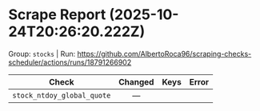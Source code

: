 # Scrape Report (2025-10-24T20:26:20.222Z)

Group: `stocks`  |  Run: https://github.com/AlbertoRoca96/scraping-checks-scheduler/actions/runs/18791266902

| Check | Changed | Keys | Error |
|---|:---:|:--|:--|
| `stock_ntdoy_global_quote` | — |  |  |
